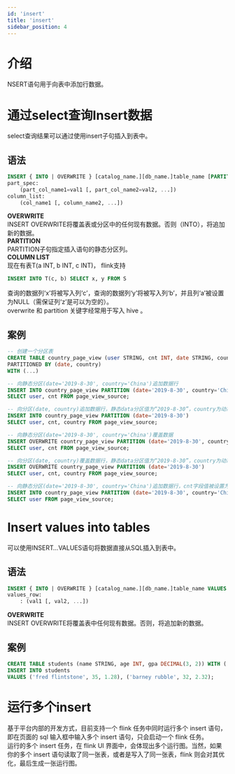 ```yaml
---
id: 'insert'
title: 'insert'
sidebar_position: 4
---
```


# 介绍

NSERT语句用于向表中添加行数据。

# 通过select查询Insert数据

select查询结果可以通过使用insert子句插入到表中。

## 语法

```sql
INSERT { INTO | OVERWRITE } [catalog_name.][db_name.]table_name [PARTITION part_spec] [column_list] select_statement
part_spec:
    (part_col_name1=val1 [, part_col_name2=val2, ...])
column_list:
    (col_name1 [, column_name2, ...])
```

**OVERWRITE**<br>
INSERT OVERWRITE将覆盖表或分区中的任何现有数据。否则（INTO），将追加新的数据。<br>
**PARTITION**<br>
PARTITION子句指定插入语句的静态分区列。<br>
**COLUMN LIST**<br>
现在有表T(a INT, b INT, c INT)， flink支持

```sql
INSERT INTO T(c, b) SELECT x, y FROM S
```

查询的数据列‘x’将被写入列‘c’，查询的数据列‘y’将被写入列‘b’，并且列‘a’被设置为NULL（需保证列‘z’是可以为空的）。<br>
overwrite 和 partition 关键字经常用于写入 hive 。

## 案例

```sql
-- 创建一个分区表
CREATE TABLE country_page_view (user STRING, cnt INT, date STRING, country STRING)
PARTITIONED BY (date, country)
WITH (...)

-- 向静态分区(date='2019-8-30', country='China')追加数据行
INSERT INTO country_page_view PARTITION (date='2019-8-30', country='China')
SELECT user, cnt FROM page_view_source;

-- 向分区(date, country)追加数据行，静态data分区值为“2019-8-30”，country为动态分区，该分区值通过每行对应字段值动态获取
INSERT INTO country_page_view PARTITION (date='2019-8-30')
SELECT user, cnt, country FROM page_view_source;

-- 向静态分区(date='2019-8-30', country='China')覆盖数据
INSERT OVERWRITE country_page_view PARTITION (date='2019-8-30', country='China')
SELECT user, cnt FROM page_view_source;

-- 向分区(date, country)覆盖数据行，静态data分区值为“2019-8-30”，country为动态分区，该分区值通过每行对应字段值动态获取
INSERT OVERWRITE country_page_view PARTITION (date='2019-8-30')
SELECT user, cnt, country FROM page_view_source;

-- 向静态分区(date='2019-8-30', country='China')追加数据行，cnt字段值被设置为NULL
INSERT INTO country_page_view PARTITION (date='2019-8-30', country='China') (user)
SELECT user FROM page_view_source;
```

# Insert values into tables

可以使用INSERT…VALUES语句将数据直接从SQL插入到表中。

## 语法

```sql
INSERT { INTO | OVERWRITE } [catalog_name.][db_name.]table_name VALUES values_row [, values_row ...]
values_row:
    : (val1 [, val2, ...])
```

**OVERWRITE**<br>
INSERT OVERWRITE将覆盖表中任何现有数据。否则，将追加新的数据。

## 案例

```sql
CREATE TABLE students (name STRING, age INT, gpa DECIMAL(3, 2)) WITH (...);
INSERT INTO students
VALUES ('fred flintstone', 35, 1.28), ('barney rubble', 32, 2.32);
```

# 运行多个insert

基于平台内部的开发方式，目前支持一个 flink 任务中同时运行多个 insert 语句，即在页面的 sql 输入框中输入多个 insert 语句，只会启动一个 flink 任务。<br>
运行的多个 insert 任务，在 flink UI 界面中，会体现出多个运行图。当然，如果你的多个 insert 语句读取了同一张表，或者是写入了同一张表，flink 则会对其优化，最后生成一张运行图。